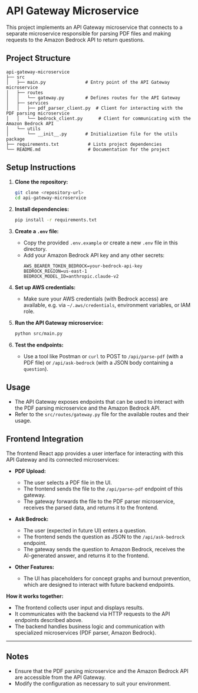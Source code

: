 # API Gateway Microservice

This project implements an API Gateway microservice that connects to a separate microservice responsible for parsing PDF files and making requests to the Amazon Bedrock API to return questions.

## Project Structure

```
api-gateway-microservice
├── src
│   ├── main.py               # Entry point of the API Gateway microservice
│   ├── routes
│   │   └── gateway.py        # Defines routes for the API Gateway
│   ├── services
│   │   ├── pdf_parser_client.py  # Client for interacting with the PDF parsing microservice
│   │   └── bedrock_client.py      # Client for communicating with the Amazon Bedrock API
│   └── utils
│       └── __init__.py       # Initialization file for the utils package
├── requirements.txt           # Lists project dependencies
└── README.md                  # Documentation for the project
```


## Setup Instructions

1. **Clone the repository:**
   ```sh
   git clone <repository-url>
   cd api-gateway-microservice
   ```

2. **Install dependencies:**
   ```sh
   pip install -r requirements.txt
   ```

3. **Create a `.env` file:**
   - Copy the provided `.env.example` or create a new `.env` file in this directory.
   - Add your Amazon Bedrock API key and any other secrets:
     ```env
     AWS_BEARER_TOKEN_BEDROCK=your-bedrock-api-key
     BEDROCK_REGION=us-east-1
     BEDROCK_MODEL_ID=anthropic.claude-v2
     ```

4. **Set up AWS credentials:**
   - Make sure your AWS credentials (with Bedrock access) are available, e.g. via `~/.aws/credentials`, environment variables, or IAM role.

5. **Run the API Gateway microservice:**
   ```sh
   python src/main.py
   ```

6. **Test the endpoints:**
   - Use a tool like Postman or `curl` to POST to `/api/parse-pdf` (with a PDF file) or `/api/ask-bedrock` (with a JSON body containing a `question`).

## Usage

- The API Gateway exposes endpoints that can be used to interact with the PDF parsing microservice and the Amazon Bedrock API.
- Refer to the `src/routes/gateway.py` file for the available routes and their usage.

## Frontend Integration

The frontend React app provides a user interface for interacting with this API Gateway and its connected microservices:

- **PDF Upload:**
  - The user selects a PDF file in the UI.
  - The frontend sends the file to the `/api/parse-pdf` endpoint of this gateway.
  - The gateway forwards the file to the PDF parser microservice, receives the parsed data, and returns it to the frontend.

- **Ask Bedrock:**
  - The user (expected in future UI) enters a question.
  - The frontend sends the question as JSON to the `/api/ask-bedrock` endpoint.
  - The gateway sends the question to Amazon Bedrock, receives the AI-generated answer, and returns it to the frontend.

- **Other Features:**
  - The UI has placeholders for concept graphs and burnout prevention, which are designed to interact with future backend endpoints.

**How it works together:**
- The frontend collects user input and displays results.
- It communicates with the backend via HTTP requests to the API endpoints described above.
- The backend handles business logic and communication with specialized microservices (PDF parser, Amazon Bedrock).

---

## Notes

- Ensure that the PDF parsing microservice and the Amazon Bedrock API are accessible from the API Gateway.
- Modify the configuration as necessary to suit your environment.